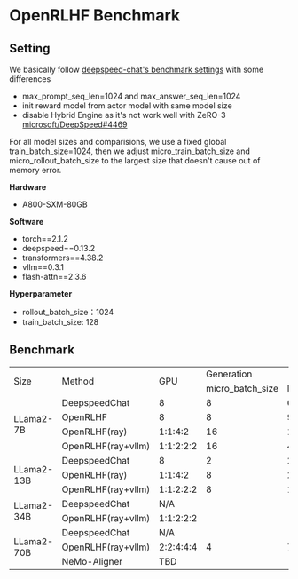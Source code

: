 # OpenRLHF Benchmark

## Setting
We basically follow [deepspeed-chat's benchmark settings](https://github.com/microsoft/DeepSpeedExamples/blob/master/applications/DeepSpeed-Chat/training/step3_rlhf_finetuning/BenckmarkSetting.md) with some differences
- max_prompt_seq_len=1024 and max_answer_seq_len=1024
- init reward model from actor model with same model size
- disable Hybrid Engine as it's not work well with ZeRO-3 [microsoft/DeepSpeed#4469](https://github.com/microsoft/DeepSpeed/issues/4469)

For all model sizes and comparisions, we use a fixed global train_batch_size=1024, then we adjust micro_train_batch_size and micro_rollout_batch_size to the largest size that doesn't cause out of memory error.

**Hardware**
- A800-SXM-80GB

**Software**
- torch==2.1.2
- deepspeed==0.13.2
- transformers==4.38.2
- vllm==0.3.1
- flash-attn==2.3.6

**Hyperparameter**
- rollout_batch_size：1024
- train_batch_size: 128

## Benchmark
<table>
    <tr>
        <td rowspan="2">Size</td>
        <td rowspan="2">Method</td>
        <td rowspan="2">GPU</td>
        <td colspan="3">Generation</td>
        <td colspan="3">Training</td>
        <td colspan="3">End-to-End</td>
    </tr>
    <tr>
        <td>micro_batch_size</td>
        <td>Latency</td>
        <td>TFLOPs</td>
        <td>micro_batch_size</td>
        <td>Latency</td>
        <td>TFLOPs</td>
        <td>Latency</td>
        <td>TFLOPs</td>
        <td>Samples/sec</td>
    </tr>
    <tr>
        <td rowspan="4">LLama2-7B</td>
        <td>DeepspeedChat</td>
        <td>8</td>
        <td>8</td>
        <td>697.12</td>
        <td>5.32</td>
        <td>8</td>
        <td>492.01</td>
        <td>60.34</td>
        <td>1189.13</td>
        <td>28.08</td>
        <td>0.86</td>
    </tr>
    <tr>
        <td>OpenRLHF</td>
        <td>8</td>
        <td>8</td>
        <td>920.81</td>
        <td>4.03</td>
        <td>8</td>
        <td>256.97</td>
        <td>115.52</td>
        <td>1177.78</td>
        <td>28.36</td>
        <td>0.87</td>
    </tr>
    <tr>
        <td>OpenRLHF(ray)</td>
        <td>1:1:4:2</td>
        <td>16</td>
        <td>1498.77</td>
        <td>2.48</td>
        <td>8</td>
        <td>395.69</td>
        <td>75.02</td>
        <td>1894.46</td>
        <td>17.63</td>
        <td>0.54</td>
    </tr>
    <tr>
        <td>OpenRLHF(ray+vllm)</td>
        <td>1:1:2:2:2</td>
        <td>16</td>
        <td>481.86</td>
        <td>7.70</td>
        <td>8</td>
        <td>403.29</td>
        <td>75.02</td>
        <td>885.16</td>
        <td>37.73</td>
        <td>1.16</td>
    </tr>
    <tr>
        <td rowspan="3">LLama2-13B</td>
        <td>DeepspeedChat</td>
        <td>8</td>
        <td>2</td>
        <td>2590.72</td>
        <td>2.74</td>
        <td>2</td>
        <td>1218.76</td>
        <td>46.61</td>
        <td>3809.36</td>
        <td>16.78</td>
        <td>0.27</td>
    </tr>
    <tr>
        <td>OpenRLHF(ray)</td>
        <td>1:1:4:2</td>
        <td>8</td>
        <td>2722.51</td>
        <td>2.61</td>
        <td>4</td>
        <td>949.10</td>
        <td>59.86</td>
        <td>3671.61</td>
        <td>17.41</td>
        <td>0.28</td>
    </tr>
    <tr>
        <td>OpenRLHF(ray+vllm)</td>
        <td>1:1:2:2:2</td>
        <td>8</td>
        <td>1425.75</td>
        <td>4.98</td>
        <td>4</td>
        <td>967.15</td>
        <td>58.74</td>
        <td>2392.91</td>
        <td>26.71</td>
        <td>0.43</td>
    </tr>
    <tr>
        <td rowspan="2">LLama2-34B</td>
        <td>DeepspeedChat</td>
        <td colspan="9">N/A</td>
    </tr>
    <tr>
        <td>OpenRLHF(ray+vllm)</td>
        <td>1:1:2:2:2</td>
    </tr>
    <tr>
        <td rowspan="3">LLama2-70B</td>
        <td>DeepspeedChat</td>
        <td colspan="9">N/A</td>
    </tr>
    <tr>
        <td>OpenRLHF(ray+vllm)</td>
        <td>2:2:4:4:4</td>
        <td>4</td>
        <td>7122.65</td>
        <td>2.48</td>
        <td>4</td>
        <td>2699.97</td>
        <td>52.28</td>
        <td>9822.62</td>
        <td>16.17</td>
        <td>0.10</td>
    </tr>
    <tr>
        <td>NeMo-Aligner</td>
        <td colspan="10">TBD</td>
    </tr>
</table>